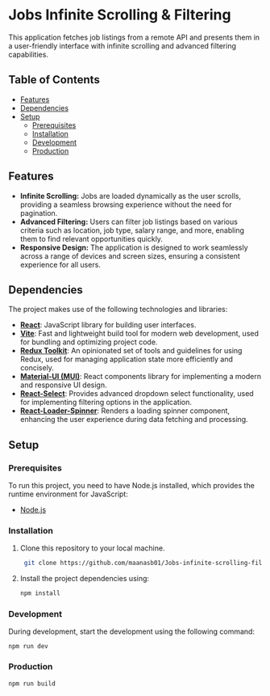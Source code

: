 # Jobs Infinite Scrolling & Filtering

This application fetches job listings from a remote API and presents them in a user-friendly interface with infinite scrolling and advanced filtering capabilities.

## Table of Contents

- [Features](#features)
- [Dependencies](#dependencies)
- [Setup](#setup)
  - [Prerequisites](#prerequisites)
  - [Installation](#installation)
  - [Development](#development)
  - [Production](#production)

## Features

- **Infinite Scrolling:** Jobs are loaded dynamically as the user scrolls, providing a seamless browsing experience without the need for pagination.
- **Advanced Filtering:** Users can filter job listings based on various criteria such as location, job type, salary range, and more, enabling them to find relevant opportunities quickly.
- **Responsive Design:** The application is designed to work seamlessly across a range of devices and screen sizes, ensuring a consistent experience for all users.

## Dependencies

The project makes use of the following technologies and libraries:

- **[React](https://reactjs.org/)**: JavaScript library for building user interfaces.
- **[Vite](https://vitejs.dev/)**: Fast and lightweight build tool for modern web development, used for bundling and optimizing project code.
- **[Redux Toolkit](https://redux-toolkit.js.org/)**: An opinionated set of tools and guidelines for using Redux, used for managing application state more efficiently and concisely.
- **[Material-UI (MUI)](https://mui.com/)**: React components library for implementing a modern and responsive UI design.
- **[React-Select](https://react-select.com/)**: Provides advanced dropdown select functionality, used for implementing filtering options in the application.
- **[React-Loader-Spinner](https://www.npmjs.com/package/react-loader-spinner)**: Renders a loading spinner component, enhancing the user experience during data fetching and processing.

## Setup

### Prerequisites

To run this project, you need to have Node.js installed, which provides the runtime environment for JavaScript:

- [Node.js](https://nodejs.org/)

### Installation

1. Clone this repository to your local machine.

   ```bash
    git clone https://github.com/maanasb01/Jobs-infinite-scrolling-filtering
   ```

2. Install the project dependencies using:

   ```bash
   npm install
   ```

### Development

During development, start the development using the following command:

    npm run dev

### Production

    npm run build
